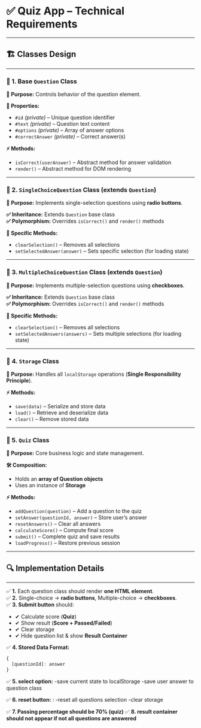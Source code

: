 # ✅ Quiz App – Technical Requirements

---

## 🏗 Classes Design

---

### 🔹 1. Base `Question` Class
**🎯 Purpose:** Controls behavior of the question element.

**📌 Properties:**
- `#id` *(private)* – Unique question identifier  
- `#text` *(private)* – Question text content  
- `#options` *(private)* – Array of answer options  
- `#correctAnswer` *(private)* – Correct answer(s)  

**⚡ Methods:**
- `isCorrect(userAnswer)` – Abstract method for answer validation  
- `render()` – Abstract method for DOM rendering  

---

### 🔹 2. `SingleChoiceQuestion` Class (extends `Question`)
**🎯 Purpose:** Implements single-selection questions using **radio buttons**.

**✅ Inheritance:** Extends `Question` base class  
**✅ Polymorphism:** Overrides `isCorrect()` and `render()` methods  

**📌 Specific Methods:**
- `clearSelection()` – Removes all selections  
- `setSelectedAnswer(answer)` – Sets specific selection (for loading state)  

---

### 🔹 3. `MultipleChoiceQuestion` Class (extends `Question`)
**🎯 Purpose:** Implements multiple-selection questions using **checkboxes**.

**✅ Inheritance:** Extends `Question` base class  
**✅ Polymorphism:** Overrides `isCorrect()` and `render()` methods  

**📌 Specific Methods:**
- `clearSelection()` – Removes all selections  
- `setSelectedAnswers(answers)` – Sets multiple selections (for loading state)  

---

### 🔹 4. `Storage` Class
**🎯 Purpose:** Handles all `localStorage` operations (**Single Responsibility Principle**).

**⚡ Methods:**
- `save(data)` – Serialize and store data  
- `load()` – Retrieve and deserialize data  
- `clear()` – Remove stored data  

---

### 🔹 5. `Quiz` Class
**🎯 Purpose:** Core business logic and state management.

**🛠 Composition:**  
- Holds an **array of Question objects**  
- Uses an instance of **Storage**  

**⚡ Methods:**
- `addQuestion(question)` – Add a question to the quiz  
- `setAnswer(questionId, answer)` – Store user’s answer  
- `resetAnswers()` – Clear all answers  
- `calculateScore()` – Compute final score  
- `submit()` – Complete quiz and save results  
- `loadProgress()` – Restore previous session  

---

## 🔍 Implementation Details

---

✅ **1.** Each question class should render **one HTML element**.  
✅ **2.** Single-choice → **radio buttons**, Multiple-choice → **checkboxes**.  
✅ **3. Submit button** should:  
   - ✔ Calculate score (**Quiz**)  
   - ✔ Show result (**Score + Passed/Failed**)  
   - ✔ Clear storage  
   - ✔ Hide question list & show **Result Container**  

✅ **4. Stored Data Format:**  
```javascript
{
  [questionId]: answer
}
```
✅ **5. select option:** 
   -save current state to localStorage
   -save user answer to question class
   
✅ **6. reset button:** :
   -reset all questions selection
   -clear storage

✅ **7. Passing percentage should be 70% (quiz)**
✅ **8. result container should not appear if not all questions are answered** 